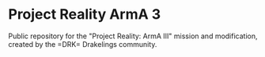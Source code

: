# Project Reality ArmA 3
Public repository for the "Project Reality: ArmA III" mission and modification, created by the =DRK= Drakelings community.
